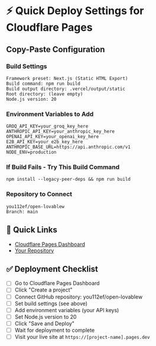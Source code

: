 # ⚡ Quick Deploy Settings for Cloudflare Pages

## Copy-Paste Configuration

### Build Settings
```
Framework preset: Next.js (Static HTML Export)
Build command: npm run build
Build output directory: .vercel/output/static
Root directory: (leave empty)
Node.js version: 20
```

### Environment Variables to Add
```
GROQ_API_KEY=your_groq_key_here
ANTHROPIC_API_KEY=your_anthropic_key_here
OPENAI_API_KEY=your_openai_key_here
E2B_API_KEY=your_e2b_key_here
ANTHROPIC_BASE_URL=https://api.anthropic.com/v1
NODE_ENV=production
```

### If Build Fails - Try This Build Command
```
npm install --legacy-peer-deps && npm run build
```

### Repository to Connect
```
you112ef/open-lovablew
Branch: main
```

## 🔗 Quick Links
- [Cloudflare Pages Dashboard](https://dash.cloudflare.com/pages)
- [Your Repository](https://github.com/you112ef/open-lovablew)

## ✅ Deployment Checklist
- [ ] Go to Cloudflare Pages Dashboard
- [ ] Click "Create a project" 
- [ ] Connect GitHub repository: you112ef/open-lovablew
- [ ] Set build settings (see above)
- [ ] Add environment variables (your API keys)
- [ ] Set Node.js version to 20
- [ ] Click "Save and Deploy"
- [ ] Wait for deployment to complete
- [ ] Visit your live site at `https://[project-name].pages.dev`